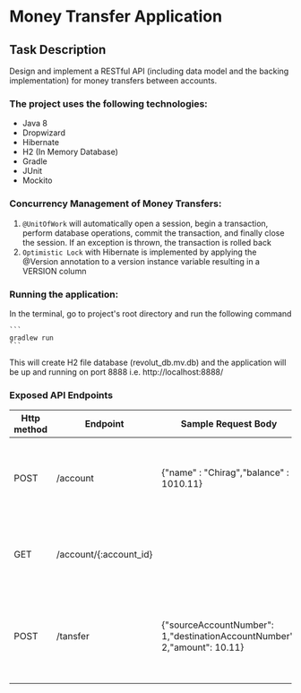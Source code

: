 # Money Transfer Application

## Task Description
Design and implement a RESTful API (including data model and the backing implementation) for money transfers between accounts.

### The project uses the following technologies:
* Java 8
* Dropwizard
* Hibernate
* H2 (In Memory Database) 
* Gradle
* JUnit
* Mockito
 
### Concurrency Management of Money Transfers:
1. ```@UnitOfWork``` will automatically open a session, begin a transaction, perform database operations, commit the transaction, and finally close the session. If an exception is thrown, the transaction is rolled back
2. ```Optimistic Lock``` with Hibernate is implemented by applying the @Version annotation to a version instance variable resulting in a VERSION column

### Running the application: ###
In the terminal, go to project's root directory and run the following command

    ```
    gradlew run
    ```
   
 This will create H2 file database (revolut_db.mv.db) and the application will be up and running on port 8888 i.e. http://localhost:8888/
 
### Exposed API Endpoints
 
 | Http method | Endpoint                                        | Sample Request Body                                                        | Description                                                       |
 |-------------|-------------------------------------------------|----------------------------------------------------------------------------|-------------------------------------------------------------------|
 | POST        | /account                                        | {"name" : "Chirag","balance" : 1010.11}                                    | This endpoint creates a new account with given balance.           |
 | GET         | /account/{:account_id}                          |                                                                            | This endpoint fetches the details of a given account.             |
 | POST        | /tansfer                                        | {"sourceAccountNumber": 1,"destinationAccountNumber": 2,"amount": 10.11}   | This endpoint performs money transfers between given two accounts.|
